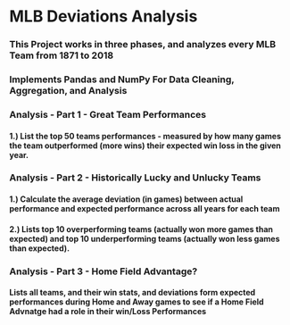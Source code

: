 # MLB Deviations Analysis

### This Project works in three phases, and analyzes every MLB Team from 1871 to 2018
### Implements Pandas and NumPy For Data Cleaning, Aggregation, and Analysis

### Analysis - Part 1 - Great Team Performances
#### 1.) List the top 50 teams performances - measured by how many games the team outperformed (more wins) their expected win loss in the given year.
### Analysis - Part 2 - Historically Lucky and Unlucky Teams
#### 1.) Calculate the average deviation (in games) between actual performance and expected performance across all years for each team
#### 2.) Lists top 10 overperforming teams (actually won more games than expected) and top 10 underperforming teams (actually won less games than expected).
### Analysis - Part 3 - Home Field Advantage?
#### Lists all teams, and their win stats, and deviations form expected performances during Home and Away games to see if a Home Field Advnatge had a role in their win/Loss Performances
